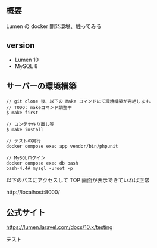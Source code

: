 ## 概要

Lumen の docker 開発環境、触ってみる

## version

- Lumen 10
- MySQL 8

## サーバーの環境構築

```
// git clone 後、以下の Make コマンドにて環境構築が完結します。
// TODO: makeコマンド調整中
$ make first

// コンテナ作り直し等
$ make install

// テストの実行
docker compose exec app vendor/bin/phpunit

// MySQLログイン
docker compose exec db bash
bash-4.4# mysql -uroot -p
```

以下のパスにアクセスして TOP 画面が表示できていれば正常

http://localhost:8000/

## 公式サイト

https://lumen.laravel.com/docs/10.x/testing

テスト